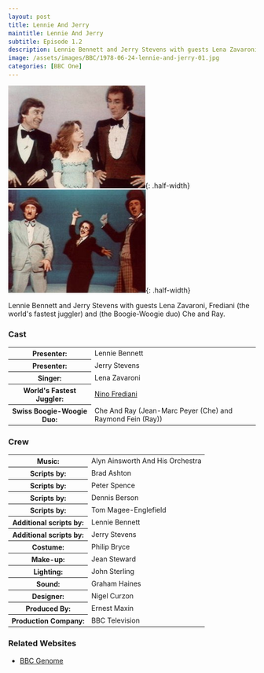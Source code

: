```yaml
---
layout: post
title: Lennie And Jerry
maintitle: Lennie And Jerry
subtitle: Episode 1.2
description: Lennie Bennett and Jerry Stevens with guests Lena Zavaroni, Frediani (the world's fastest juggler) and (the Boogie-Woogie duo) Che and Ray.
image: /assets/images/BBC/1978-06-24-lennie-and-jerry-01.jpg
categories: [BBC One]
---
```


![From left to right: Jerry Stevens, Lena Zavaroni, Lennie Bennett](/assets/images/BBC/1978-06-24-lennie-and-jerry-01.jpg "From left to right: Jerry Stevens, Lena Zavaroni, Lennie Bennett"){: .half-width}
![Lena performs as Groucho Marx](/assets/images/BBC/1978-06-24-lennie-and-jerry-02.jpg "Lena performs as Groucho Marx"){: .half-width}

Lennie Bennett and Jerry Stevens with guests Lena Zavaroni, Frediani (the world's fastest juggler) and (the Boogie-Woogie duo) Che and Ray.

### Cast
<table>
<tr><th>Presenter:</th><td>Lennie Bennett</td></tr>
<tr><th>Presenter:</th><td>Jerry Stevens</td></tr>
<tr><th>Singer:</th><td>Lena Zavaroni</td></tr>
<tr><th>World's Fastest Juggler:</th><td><a href="http://www.gotofirstclass.com/talentroster.talent_8079C83BFECD7552CCC23E36366E38D8.htm">Nino Frediani</a></td></tr>
<tr><th>Swiss Boogie-Woogie Duo:</th><td>Che And Ray (Jean-Marc Peyer (Che) and Raymond Fein (Ray))</td></tr>
</table>

### Crew
<table>
<tr><th>Music:</th><td>Alyn Ainsworth And His Orchestra</td></tr>
<tr><th>Scripts by:</th><td>Brad Ashton</td></tr>
<tr><th>Scripts by:</th><td>Peter Spence</td></tr>
<tr><th>Scripts by:</th><td>Dennis Berson</td></tr>
<tr><th>Scripts by:</th><td>Tom Magee-Englefield</td></tr>
<tr><th>Additional scripts by:</th><td>Lennie Bennett</td></tr>
<tr><th>Additional scripts by:</th><td>Jerry Stevens</td></tr>
<tr><th>Costume:</th><td>Philip Bryce</td></tr>
<tr><th>Make-up:</th><td>Jean Steward</td></tr>
<tr><th>Lighting:</th><td>John Sterling</td></tr>
<tr><th>Sound:</th><td>Graham Haines</td></tr>
<tr><th>Designer:</th><td>Nigel Curzon</td></tr>
<tr><th>Produced By:</th><td>Ernest Maxin</td></tr>
<tr><th>Production Company:</th><td>BBC Television</td></tr>
</table>

### Related Websites
* [BBC Genome](https://genome.ch.bbc.co.uk/schedules/bbcone/london/1978-06-24#at-21.00)

